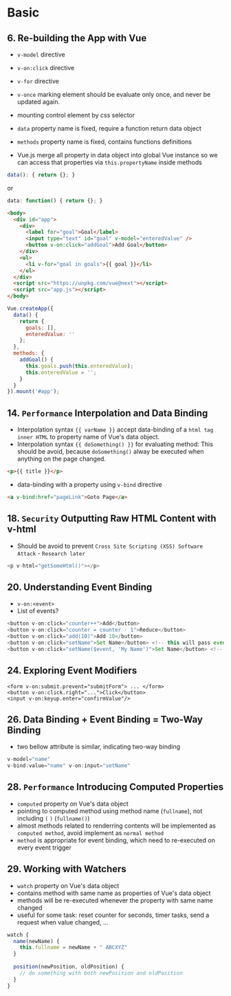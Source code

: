 # Basic

## 6. Re-building the App with Vue
- `v-model` directive
- `v-on:click` directive
- `v-for` directive
- `v-once` marking element should be evaluate only once, and never be updated again.


- mounting control element by css selector
- `data` property name is fixed, require a function return data object
- `methods` property name is fixed, contains functions definitions
- Vue.js merge all property in data object into global Vue instance so we can access that properties via `this.propertyName` inside methods
```js
data(): { return {}; }
```
or
```js
data: function() { return {}; }
```


```html
<body>
  <div id="app">
    <div>
      <label for="goal">Goal</label>
      <input type="text" id="goal" v-model="enteredValue" />
      <button v-on:click="addGoal">Add Goal</button>
    </div>
    <ul>
      <li v-for="goal in goals">{{ goal }}</li>
    </ul>
  </div>
  <script src="https://unpkg.com/vue@next"></script>
  <script src="app.js"></script>
</body>
```

```js
Vue.createApp({
  data() {
    return {
      goals: [],
      enteredValue: ''
    };
  },
  methods: {
    addGoal() {
      this.goals.push(this.enteredValue);
      this.enteredValue = '';
    }
  }
}).mount('#app');
```

## 14. `Performance` Interpolation and Data Binding
  - Interpolation syntax `{{ varName }}` accept data-binding of a `html tag inner HTML` to property name of Vue's data object.
  - Interpolation syntax `{{ doSomething() }}` for evaluating method: This should be avoid, because `doSomething()` alway be executed when anything on the page changed.
  ```html
  <p>{{ title }}</p>
  ```
  
  - data-binding with a property using `v-bind` directive
  ```html
  <a v-bind:href="pageLink">Goto Page</a>
  ```

## 18. `Security` Outputting Raw HTML Content with v-html
  - Should be avoid to prevent `Cross Site Scripting (XSS) Software Attack` - `Research later`
  ```js
  <p v-html="getSomeHtml()"></p>
  ```
  
## 20. Understanding Event Binding
  - `v-on:<event>`
  - List of events?
  ```js
  <button v-on:click="counter++">Add</button>
  <button v-on:click="counter = counter - 1">Reduce</button>
  <button v-on:click="add(10)">Add 10</button>
  <button v-on:click="setName">Set Name</button> <!-- this will pass event object as default parameter -->
  <button v-on:click="setName($event, 'My Name')">Set Name</button> <!-- passing event object with some parameter -->
  ```
  
## 24. Exploring Event Modifiers
  ```
  <form v-on:submit.prevent="submitForm"> ... </form>
  <button v-on:click.right="...">Click</button>
  <input v-on:keyup.enter="confirmValue"/>
  ```

## 26. Data Binding + Event Binding = Two-Way Binding
  - two bellow attribute is similar, indicating two-way binding
```js
v-model="name"
v-bind:value="name" v-on:input="setName"
```

## 28. `Performance` Introducing Computed Properties
  - `computed` property on Vue's data object
  - pointing to computed method using method name (`fullname`), not including `(` `)` (`fullname()`)
  - almost methods related to renderring contents will be implemented as `computed method`, avoid implement as `normal method`
  - `method` is appropriate for event binding, which need to re-executed on every event trigger

## 29. Working with Watchers
  - `watch` property on Vue's data object
  - contains method with same name as properties of Vue's data object
  - methods will be re-executed whenever the property with same name changed
  - useful for some task: reset counter for seconds, timer tasks, send a request when value changed, ...
```js
watch {
  name(newName) {
    this.fullname = newName + " ABCXYZ"
  }
  
  position(newPosition, oldPosition) {
    // do something with both newPosition and oldPosition
  }
}
```
